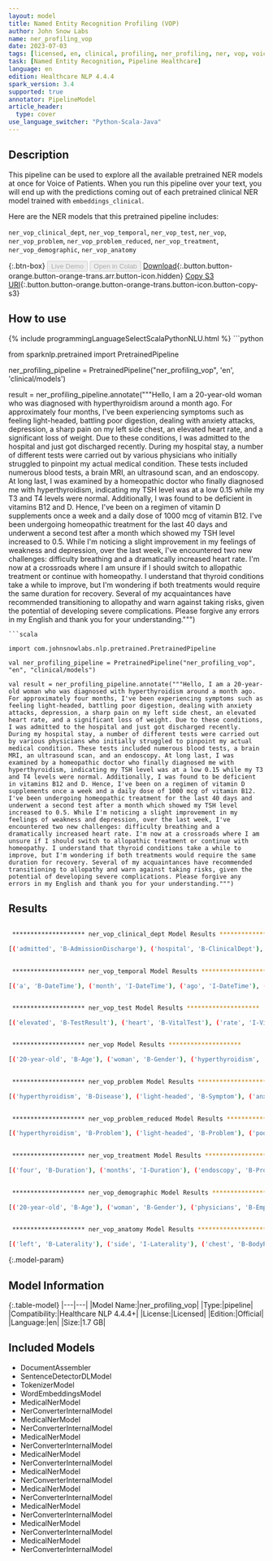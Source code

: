 ```yaml
---
layout: model
title: Named Entity Recognition Profiling (VOP)
author: John Snow Labs
name: ner_profiling_vop
date: 2023-07-03
tags: [licensed, en, clinical, profiling, ner_profiling, ner, vop, voice_of_patients]
task: [Named Entity Recognition, Pipeline Healthcare]
language: en
edition: Healthcare NLP 4.4.4
spark_version: 3.4
supported: true
annotator: PipelineModel
article_header:
  type: cover
use_language_switcher: "Python-Scala-Java"
---
```


## Description

This pipeline can be used to explore all the available pretrained NER models at once for Voice of Patients. When you run this pipeline over your text, you will end up with the predictions coming out of each pretrained clinical NER model trained with `embeddings_clinical`.

Here are the NER models that this pretrained pipeline includes:

`ner_vop_clinical_dept`, `ner_vop_temporal`, `ner_vop_test`, `ner_vop`, `ner_vop_problem`, `ner_vop_problem_reduced`, `ner_vop_treatment`, `ner_vop_demographic`, `ner_vop_anatomy`

{:.btn-box}
<button class="button button-orange" disabled>Live Demo</button>
<button class="button button-orange" disabled>Open in Colab</button>
[Download](https://s3.amazonaws.com/auxdata.johnsnowlabs.com/clinical/models/ner_profiling_vop_en_4.4.4_3.4_1688351053741.zip){:.button.button-orange.button-orange-trans.arr.button-icon.hidden}
[Copy S3 URI](s3://auxdata.johnsnowlabs.com/clinical/models/ner_profiling_vop_en_4.4.4_3.4_1688351053741.zip){:.button.button-orange.button-orange-trans.button-icon.button-copy-s3}

## How to use



<div class="tabs-box" markdown="1">
{% include programmingLanguageSelectScalaPythonNLU.html %}
```python

from sparknlp.pretrained import PretrainedPipeline

ner_profiling_pipeline = PretrainedPipeline("ner_profiling_vop", 'en', 'clinical/models')

result = ner_profiling_pipeline.annotate("""Hello, I am a 20-year-old woman who was diagnosed with hyperthyroidism around a month ago. For approximately four months, I've been experiencing symptoms such as feeling light-headed, battling poor digestion, dealing with anxiety attacks, depression, a sharp pain on my left side chest, an elevated heart rate, and a significant loss of weight. Due to these conditions, I was admitted to the hospital and just got discharged recently. During my hospital stay, a number of different tests were carried out by various physicians who initially struggled to pinpoint my actual medical condition. These tests included numerous blood tests, a brain MRI, an ultrasound scan, and an endoscopy. At long last, I was examined by a homeopathic doctor who finally diagnosed me with hyperthyroidism, indicating my TSH level was at a low 0.15 while my T3 and T4 levels were normal. Additionally, I was found to be deficient in vitamins B12 and D. Hence, I've been on a regimen of vitamin D supplements once a week and a daily dose of 1000 mcg of vitamin B12. I've been undergoing homeopathic treatment for the last 40 days and underwent a second test after a month which showed my TSH level increased to 0.5. While I'm noticing a slight improvement in my feelings of weakness and depression, over the last week, I've encountered two new challenges: difficulty breathing and a dramatically increased heart rate. I'm now at a crossroads where I am unsure if I should switch to allopathic treatment or continue with homeopathy. I understand that thyroid conditions take a while to improve, but I'm wondering if both treatments would require the same duration for recovery. Several of my acquaintances have recommended transitioning to allopathy and warn against taking risks, given the potential of developing severe complications. Please forgive any errors in my English and thank you for your understanding.""")

```
```scala

import com.johnsnowlabs.nlp.pretrained.PretrainedPipeline

val ner_profiling_pipeline = PretrainedPipeline("ner_profiling_vop", "en", "clinical/models")

val result = ner_profiling_pipeline.annotate("""Hello, I am a 20-year-old woman who was diagnosed with hyperthyroidism around a month ago. For approximately four months, I've been experiencing symptoms such as feeling light-headed, battling poor digestion, dealing with anxiety attacks, depression, a sharp pain on my left side chest, an elevated heart rate, and a significant loss of weight. Due to these conditions, I was admitted to the hospital and just got discharged recently. During my hospital stay, a number of different tests were carried out by various physicians who initially struggled to pinpoint my actual medical condition. These tests included numerous blood tests, a brain MRI, an ultrasound scan, and an endoscopy. At long last, I was examined by a homeopathic doctor who finally diagnosed me with hyperthyroidism, indicating my TSH level was at a low 0.15 while my T3 and T4 levels were normal. Additionally, I was found to be deficient in vitamins B12 and D. Hence, I've been on a regimen of vitamin D supplements once a week and a daily dose of 1000 mcg of vitamin B12. I've been undergoing homeopathic treatment for the last 40 days and underwent a second test after a month which showed my TSH level increased to 0.5. While I'm noticing a slight improvement in my feelings of weakness and depression, over the last week, I've encountered two new challenges: difficulty breathing and a dramatically increased heart rate. I'm now at a crossroads where I am unsure if I should switch to allopathic treatment or continue with homeopathy. I understand that thyroid conditions take a while to improve, but I'm wondering if both treatments would require the same duration for recovery. Several of my acquaintances have recommended transitioning to allopathy and warn against taking risks, given the potential of developing severe complications. Please forgive any errors in my English and thank you for your understanding.""")

```
</div>

## Results

```bash

 ******************** ner_vop_clinical_dept Model Results ******************** 

[('admitted', 'B-AdmissionDischarge'), ('hospital', 'B-ClinicalDept'), ('discharged', 'B-AdmissionDischarge'), ('hospital', 'B-ClinicalDept')]

 
 ******************** ner_vop_temporal Model Results ******************** 

[('a', 'B-DateTime'), ('month', 'I-DateTime'), ('ago', 'I-DateTime'), ('four', 'B-Duration'), ('months', 'I-Duration'), ('recently', 'B-DateTime'), ('once', 'B-Frequency'), ('a', 'I-Frequency'), ('week', 'I-Frequency'), ('daily', 'B-Frequency'), ('40', 'B-Duration'), ('days', 'I-Duration'), ('after', 'B-DateTime'), ('a', 'I-DateTime'), ('month', 'I-DateTime'), ('over', 'B-Duration'), ('the', 'I-Duration'), ('last', 'I-Duration'), ('week', 'I-Duration'), ('now', 'B-DateTime')]


 ******************** ner_vop_test Model Results ******************** 

[('elevated', 'B-TestResult'), ('heart', 'B-VitalTest'), ('rate', 'I-VitalTest'), ('weight', 'B-TestResult'), ('blood', 'B-Test'), ('tests', 'I-Test'), ('MRI', 'B-Test'), ('ultrasound', 'B-Test'), ('scan', 'I-Test'), ('TSH', 'B-Test'), ('low', 'B-TestResult'), ('0.15', 'B-TestResult'), ('T3', 'B-Test'), ('T4', 'B-Test'), ('normal', 'B-TestResult'), ('TSH', 'B-Test'), ('0.5', 'B-TestResult'), ('increased', 'B-TestResult'), ('heart', 'B-VitalTest'), ('rate', 'I-VitalTest')]

 
 ******************** ner_vop Model Results ******************** 

[('20-year-old', 'B-Age'), ('woman', 'B-Gender'), ('hyperthyroidism', 'B-Disease'), ('a', 'B-DateTime'), ('month', 'I-DateTime'), ('ago', 'I-DateTime'), ('four', 'B-Duration'), ('months', 'I-Duration'), ('light-headed', 'B-Symptom'), ('anxiety', 'B-PsychologicalCondition'), ('attacks', 'I-PsychologicalCondition'), ('depression', 'B-PsychologicalCondition'), ('sharp', 'B-Modifier'), ('pain', 'B-Symptom'), ('left', 'B-Laterality'), ('side', 'I-Laterality'), ('chest', 'B-BodyPart'), ('elevated', 'B-TestResult'), ('heart', 'B-VitalTest'), ('rate', 'I-VitalTest'), ('significant', 'B-Modifier'), ('loss', 'B-Symptom'), ('of', 'I-Symptom'), ('weight', 'I-Symptom'), ('admitted', 'B-AdmissionDischarge'), ('hospital', 'B-ClinicalDept'), ('discharged', 'B-AdmissionDischarge'), ('recently', 'B-DateTime'), ('hospital', 'B-ClinicalDept'), ('physicians', 'B-Employment'), ('blood', 'B-Test'), ('tests', 'I-Test'), ('brain', 'B-BodyPart'), ('MRI', 'B-Test'), ('ultrasound', 'B-Test'), ('scan', 'I-Test'), ('endoscopy', 'B-Procedure'), ('homeopathic', 'B-Employment'), ('doctor', 'I-Employment'), ('hyperthyroidism', 'B-Disease'), ('TSH', 'B-Test'), ('low', 'B-TestResult'), ('0.15', 'I-TestResult'), ('T3', 'B-Test'), ('T4', 'B-Test'), ('levels', 'I-Test'), ('normal', 'B-TestResult'), ('deficient', 'B-Disease'), ('vitamins', 'B-Drug'), ('B12', 'I-Drug'), ('D', 'B-Drug'), ('vitamin', 'B-Drug'), ('D', 'I-Drug'), ('supplements', 'I-Drug'), ('once', 'B-Frequency'), ('a', 'I-Frequency'), ('week', 'I-Frequency'), ('daily', 'B-Frequency'), ('1000', 'B-Dosage'), ('mcg', 'I-Dosage'), ('vitamin', 'B-Drug'), ('B12', 'I-Drug'), ('homeopathic', 'B-Treatment'), ('treatment', 'I-Treatment'), ('40', 'B-Duration'), ('days', 'I-Duration'), ('after', 'B-DateTime'), ('a', 'I-DateTime'), ('month', 'I-DateTime'), ('TSH', 'B-Test'), ('0.5', 'B-TestResult'), ('weakness', 'B-Symptom'), ('depression', 'B-PsychologicalCondition'), ('over', 'B-Duration'), ('the', 'I-Duration'), ('last', 'I-Duration'), ('week', 'I-Duration'), ('difficulty', 'B-Symptom'), ('breathing', 'I-Symptom'), ('increased', 'B-TestResult'), ('heart', 'B-VitalTest'), ('rate', 'I-VitalTest'), ('now', 'B-DateTime'), ('allopathic', 'B-Treatment'), ('treatment', 'I-Treatment'), ('homeopathy', 'B-Treatment'), ('thyroid', 'B-BodyPart')]

 
 ******************** ner_vop_problem Model Results ******************** 

[('hyperthyroidism', 'B-Disease'), ('light-headed', 'B-Symptom'), ('anxiety', 'B-PsychologicalCondition'), ('attacks', 'I-PsychologicalCondition'), ('depression', 'B-PsychologicalCondition'), ('sharp', 'B-Modifier'), ('pain', 'B-Symptom'), ('significant', 'B-Modifier'), ('loss', 'B-Symptom'), ('of', 'I-Symptom'), ('weight', 'I-Symptom'), ('hyperthyroidism', 'B-Disease'), ('weakness', 'B-Symptom'), ('depression', 'B-PsychologicalCondition'), ('difficulty', 'B-Symptom'), ('breathing', 'I-Symptom')]

 
 ******************** ner_vop_problem_reduced Model Results ******************** 

[('hyperthyroidism', 'B-Problem'), ('light-headed', 'B-Problem'), ('poor', 'B-Problem'), ('digestion', 'I-Problem'), ('anxiety', 'B-Problem'), ('attacks', 'I-Problem'), ('depression', 'B-Problem'), ('sharp', 'B-Modifier'), ('pain', 'B-Problem'), ('significant', 'B-Modifier'), ('loss', 'B-Problem'), ('of', 'I-Problem'), ('weight', 'I-Problem'), ('hyperthyroidism', 'B-Problem'), ('deficient', 'B-Problem'), ('weakness', 'B-Problem'), ('depression', 'B-Problem'), ('difficulty', 'B-Problem'), ('breathing', 'I-Problem')]

 
 ******************** ner_vop_treatment Model Results ******************** 

[('four', 'B-Duration'), ('months', 'I-Duration'), ('endoscopy', 'B-Procedure'), ('vitamins', 'B-Drug'), ('B12', 'I-Drug'), ('D', 'B-Drug'), ('vitamin', 'B-Drug'), ('D', 'I-Drug'), ('supplements', 'B-Drug'), ('once', 'B-Frequency'), ('a', 'I-Frequency'), ('week', 'I-Frequency'), ('daily', 'B-Frequency'), ('1000', 'B-Dosage'), ('mcg', 'I-Dosage'), ('vitamin', 'B-Drug'), ('B12', 'I-Drug'), ('homeopathic', 'B-Treatment'), ('treatment', 'I-Treatment'), ('40', 'B-Duration'), ('days', 'I-Duration'), ('over', 'B-Duration'), ('the', 'I-Duration'), ('last', 'I-Duration'), ('week', 'I-Duration'), ('homeopathy', 'B-Treatment'), ('allopathy', 'B-Treatment')]

 
 ******************** ner_vop_demographic Model Results ******************** 

[('20-year-old', 'B-Age'), ('woman', 'B-Gender'), ('physicians', 'B-Employment'), ('homeopathic', 'B-Employment'), ('doctor', 'I-Employment')]

 
 ******************** ner_vop_anatomy Model Results ******************** 

[('left', 'B-Laterality'), ('side', 'I-Laterality'), ('chest', 'B-BodyPart'), ('brain', 'B-BodyPart'), ('thyroid', 'B-BodyPart')]

```

{:.model-param}
## Model Information

{:.table-model}
|---|---|
|Model Name:|ner_profiling_vop|
|Type:|pipeline|
|Compatibility:|Healthcare NLP 4.4.4+|
|License:|Licensed|
|Edition:|Official|
|Language:|en|
|Size:|1.7 GB|

## Included Models

- DocumentAssembler
- SentenceDetectorDLModel
- TokenizerModel
- WordEmbeddingsModel
- MedicalNerModel
- NerConverterInternalModel
- MedicalNerModel
- NerConverterInternalModel
- MedicalNerModel
- NerConverterInternalModel
- MedicalNerModel
- NerConverterInternalModel
- MedicalNerModel
- NerConverterInternalModel
- MedicalNerModel
- NerConverterInternalModel
- MedicalNerModel
- NerConverterInternalModel
- MedicalNerModel
- NerConverterInternalModel
- MedicalNerModel
- NerConverterInternalModel